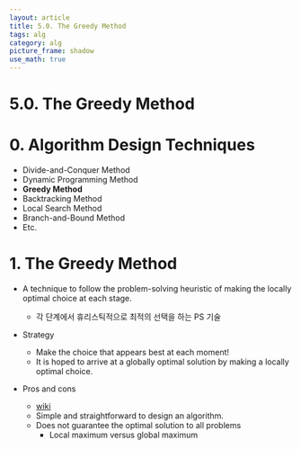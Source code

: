 ```yaml
---
layout: article
title: 5.0. The Greedy Method
tags: alg
category: alg
picture_frame: shadow
use_math: true
---
```


# 5.0. The Greedy Method

# 0. Algorithm Design Techniques

- Divide-and-Conquer Method
- Dynamic Programming Method
- **Greedy Method**
- Backtracking Method
- Local Search Method
- Branch-and-Bound Method
- Etc.


# 1. The Greedy Method

- A technique to follow the problem-solving heuristic of making the locally optimal choice at each stage.
  - 각 단계에서 휴리스틱적으로 최적의 선택을 하는 PS 기술


- Strategy
  - Make the choice that appears best at each moment!
  - It is hoped to arrive at a globally optimal solution by making a locally optimal choice.


- Pros and cons
  - [wiki](https://en.wikipedia.org/wiki/Greedy_algorithm)
  - Simple and straightforward to design an algorithm.
  - Does not guarantee the optimal solution to all problems 
    - Local maximum versus global maximum
